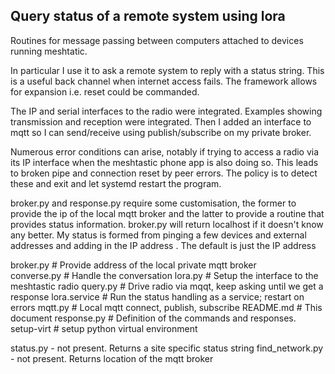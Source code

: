 Query status of a remote system using lora
------------------------------------------

Routines for message passing between computers attached
to devices running meshtatic. 

In particular I use it to ask a remote system to reply with
a status string.  This is a useful back channel when internet access
fails.  The framework allows for expansion i.e. reset could be commanded.

The IP and serial interfaces to the radio were integrated.
Examples showing transmission and reception were integrated.
Then I added an interface to mqtt so I can send/receive 
using publish/subscribe on my private broker.

Numerous error conditions can arise, notably if trying to access
a radio via its IP interface when the meshtastic phone app is
also doing so. This leads to broken pipe and connection reset by peer
errors.   The policy is to detect these and exit and let systemd 
restart the program.

broker.py and response.py require some customisation, the former
to provide the ip of the local mqtt broker and the latter to
provide a routine that provides status information. broker.py
will return localhost if it doesn't know any better. My status
is formed from pinging a few devices and external addresses
and adding in the IP address . The default is just the IP address



broker.py       # Provide address of the local private mqtt broker                   
converse.py     # Handle the conversation 
lora.py         # Setup the interface to the meshtastic radio
query.py        # Drive radio via mqqt, keep asking until we get a response
lora.service    # Run the status handling as a service; restart on errors
mqtt.py         # Local mqtt connect, publish, subscribe
README.md       # This document
response.py     # Definition of the commands and responses.
setup-virt      # setup python virtual environment

status.py       - not present. Returns a site specific status string
find_network.py - not present. Returns location of the mqtt broker





